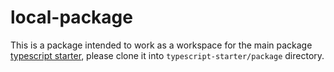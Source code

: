 # local-package
This is a package intended to work as a workspace for the main package [typescript starter](https://github.com/SalamandraDevs/typescript-starter), please clone it into `typescript-starter/package` directory.
